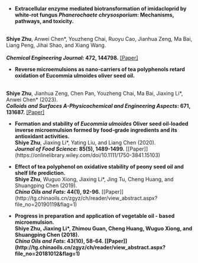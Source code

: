 - <p><strong>Extracellular enzyme mediated biotransformation of imidacloprid by white-rot fungus <i>Phanerochaete chrysosporium</i>: Mechanisms, pathways, and toxicity.</strong>
<br><strong>Shiye Zhu</strong>, Anwei Chen*, Youzheng Chai, Ruoyu Cao, Jianhua Zeng, Ma Bai, Liang Peng, Jihai Shao, and Xiang Wang.  
<br><strong><em>Chemical Engineering Journal</em>: 472, 144798.</strong> [[Paper]](https://doi.org/10.1016/j.cej.2023.144798)</p>

- <p><strong>Reverse microemulsions as nano-carriers of tea polyphenols retard oxidation of Eucommia ulmoides oliver seed oil.</strong>
<br><strong>Shiye Zhu</strong>, Jianhua Zeng, Chen Pan, Youzheng Chai, Ma Bai, Jiaxing Li*, Anwei Chen* (2023). <br><strong><em>Colloids and Surfaces A-Physicochemical and Engineering Aspects</em>: 671, 131687.</strong> [[Paper]](https://doi.org/10.1016/j.colsurfa.2023.131687)</p>

- <p><strong>Formation and stability of <i>Eucommia ulmoides</i> Oliver seed oil‐loaded inverse microemulsion formed by food‐grade ingredients and its antioxidant activities.</strong> <br><strong>Shiye Zhu</strong>, Jiaxing Li*, Yating Liu, and Liang Chen (2020). <br><strong><em>Journal of Food Science</em>: 85(5), 1489-1499.</strong> [[Paper]](https://onlinelibrary.wiley.com/doi/10.1111/1750-3841.15103)</p>

- <p><strong>Effect of tea polyphenol on oxidative stability of peony seed oil and  shelf life prediction.</strong> <br><strong>Shiye Zhu</strong>, Wuguo Xiong, Jiaxing Li*, Jing Tu, Cheng Huang, and Shuangping Chen (2019).  <br><strong><em>China Oils and Fats</em>: 44(1), 92-96.</strong> [[Paper]](http://tg.chinaoils.cn/zgyz/ch/reader/view_abstract.aspx?file_no=20190119&flag=1)</p>

- <p><strong>Progress in preparation and application of vegetable  oil - based microemulsion.<br><strong>Shiye Zhu</strong>, Jiaxing Li*, Zhimou Guan, Cheng Huang, Wuguo Xiong, and Shuangping Chen (2018). <br><strong><em>China Oils and Fats</em>: 43(10), 58-64.</strong> [[Paper]](http://tg.chinaoils.cn/zgyz/ch/reader/view_abstract.aspx?file_no=20181012&flag=1)</p>